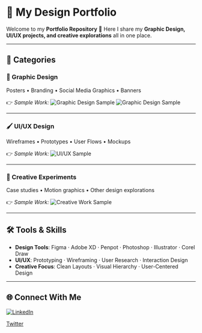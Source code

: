 # 🎨 My Design Portfolio

Welcome to my **Portfolio Repository** 👋
Here I share my **Graphic Design, UI/UX projects, and creative explorations** all in one place.

---

## 📂 Categories

### 🎨 Graphic Design

Posters • Branding • Social Media Graphics • Banners

👉 *Sample Work:*
![Graphic Design Sample](https://github.com/dreamChaser4Rex/Portfolio/blob/main/Graphics/Wealthwiseinvest.png)
![Graphic Design Sample](https://github.com/dreamChaser4Rex/Portfolio/blob/main/Graphics/Senator%20Bread%20Vacancy%20Flier%20(A6).png)

---

### 🖌 UI/UX Design

Wireframes • Prototypes • User Flows • Mockups

👉 *Sample Work:*
![UI/UX Sample]()

---

### 🧪 Creative Experiments

Case studies • Motion graphics • Other design explorations

👉 *Sample Work:*
![Creative Work Sample](https://via.placeholder.com/600x300.png?text=Creative+Exploration)

---

## 🛠 Tools & Skills

* **Design Tools**: Figma · Adobe XD · Penpot · Photoshop · Illustrator · Corel Draw
* **UI/UX**: Prototyping · Wireframing · User Research · Interaction Design
* **Creative Focus**: Clean Layouts · Visual Hierarchy · User-Centered Design

---

## 🌐 Connect With Me

[![LinkedIn](###Link###)](#)

[Twitter](https://x.com/DreamChaser4Rex)
